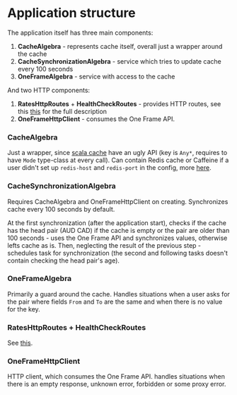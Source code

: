 # Application structure

The application itself has three main components:
1. **CacheAlgebra** - represents cache itself, overall just a wrapper around the cache
2. **CacheSynchronizationAlgebra** - service which tries to update cache every 100 seconds
3. **OneFrameAlgebra** - service with access to the cache

And two HTTP components:
1. **RatesHttpRoutes** + **HealthCheckRoutes** - provides HTTP routes, see this [this](./Api.md) for the full description
2. **OneFrameHttpClient** - consumes the One Frame API.

### CacheAlgebra

Just a wrapper, since [scala cache](https://github.com/cb372/scalacache) have an ugly API 
(key is `Any*`, requires to have `Mode` type-class at every call).
Can contain Redis cache or Caffeine if a user didn't set up `redis-host` and `redis-port` in the config, more [here](./Configuration.md).

### CacheSynchronizationAlgebra 

Requires CacheAlgebra and OneFrameHttpClient on creating. Synchronizes cache every 100 seconds by default.

At the first synchronization (after the application start), checks if the cache has the head pair (AUD CAD) if the cache
is empty or the pair are older than 100 seconds - uses the One Frame API and synchronizes values, otherwise lefts cache 
as is. Then, neglecting the result of the previous step - schedules task for synchronization (the second and following 
tasks doesn't contain checking the head pair's age).

### OneFrameAlgebra
Primarily a guard around the cache. Handles situations when a user asks for the pair where fields `From` and `To` are the same
and when there is no value for the key.

### RatesHttpRoutes + HealthCheckRoutes
See [this](./Api.md).

### OneFrameHttpClient
HTTP client, which consumes the One Frame API. handles situations when there is an empty response, unknown error,
forbidden or some proxy error.